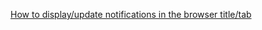 <a href="http://webdesign.tutsplus.com/tutorials/how-to-display-update-notifications-in-the-browser-tab--cms-23458">How to display/update notifications in the browser title/tab</a>
